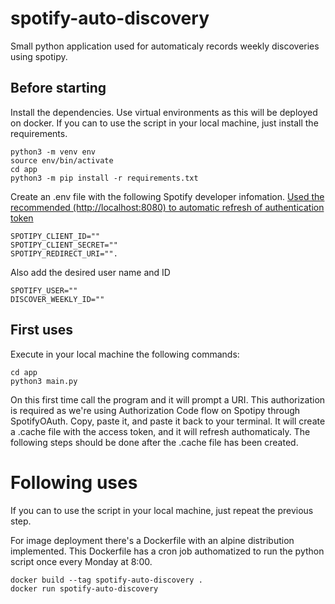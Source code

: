 # spotify-auto-discovery
Small python application used for automaticaly records weekly discoveries using spotipy.


## Before starting
Install the dependencies. 
Use virtual environments as this will be deployed on docker. 
If you can to use the script in your local machine, just install the requirements.

    python3 -m venv env
    source env/bin/activate
    cd app
    python3 -m pip install -r requirements.txt

Create an .env file with the following Spotify developer infomation.
[Used the recommended (http://localhost:8080) to automatic refresh of authentication token](https://github.com/spotipy-dev/spotipy/blob/587baec9b95da6c45e45f0f8e5b2577bda780980/spotipy/oauth2.py#L374..L383)

    SPOTIPY_CLIENT_ID=""
    SPOTIPY_CLIENT_SECRET=""
    SPOTIPY_REDIRECT_URI="".

Also add the desired user name and ID

    SPOTIFY_USER=""
    DISCOVER_WEEKLY_ID=""

## First uses
Execute in your local machine the following commands:

    cd app
    python3 main.py

On this first time call the program and it will prompt a URI. 
This authorization is required as we're using Authorization Code flow on Spotipy through SpotifyOAuth.
Copy, paste it, and paste it back to your terminal. 
It will create a .cache file with the access token, and it will refresh authomaticaly. 
The following steps should be done after the .cache file has been created.

# Following uses
If you can to use the script in your local machine, just repeat the previous step.

For image deployment there's a Dockerfile with an alpine distribution implemented.
This Dockerfile has a cron job authomatized to run the python script once every Monday at 8:00.

    docker build --tag spotify-auto-discovery .
    docker run spotify-auto-discovery